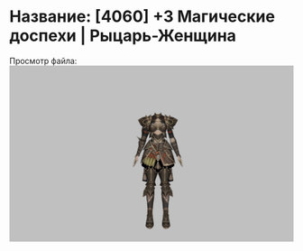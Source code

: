 # Название: [4060] +3 Магические доспехи | Рыцарь-Женщина

Просмотр файла:
![p010006.png](p010006.png)